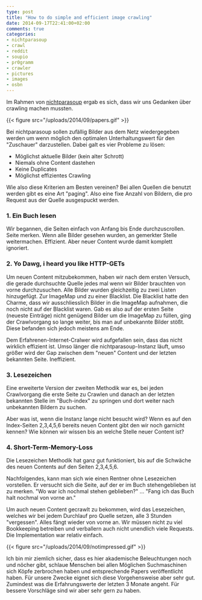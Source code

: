 ```yaml
---
type: post
title: "How to do simple and efficient image crawling"
date: 2014-09-17T22:41:00+02:00
comments: true
categories:
- nichtparasoup
- crawl
- reddit
- soupio
- pr0gramm
- crawler
- pictures
- images
- osbn
---
```


Im Rahmen von [nichtparasoup](http://github.com/k4cg/nichtparasoup) ergab es sich,
dass wir uns Gedanken über crawling machen mussten.

{{< figure src="/uploads/2014/09/papers.gif" >}}

Bei nichtparasoup sollen zufällig Bilder aus dem Netz wiedergegeben werden um wenn möglich den
optimalen Unterhaltungswert für den "Zuschauer" darzustellen. Dabei galt es vier Probleme zu lösen:

* Möglichst aktuelle Bilder (kein alter Schrott)
* Niemals ohne Content dastehen
* Keine Duplicates
* Möglichst effizientes Crawling

Wie also diese Kriterien am Besten vereinen?
Bei allen Quellen die benutzt werden gibt es eine Art "paging". Also eine fixe Anzahl von Bildern,
die pro Request aus der Quelle ausgespuckt werden.

### 1. Ein Buch lesen

Wir begannen, die Seiten einfach von Anfang bis Ende durchzuscrollen. Seite merken. Wenn alle Bilder gesehen wurden,
an gemerkter Stelle weitermachen. Effizient. Aber neuer Content wurde damit komplett ignoriert.

### 2. Yo Dawg, i heard you like HTTP-GETs

Um neuen Content mitzubekommen, haben wir nach dem ersten Versuch, die gerade durchsuchte Quelle jedes mal wenn wir Bilder
brauchten von vorne durchzusuchen. Alle Bilder wurden gleichzeitig zu zwei Listen hinzugefügt. Zur ImageMap und zu einer Blacklist.
Die Blacklist hatte den Charme, dass wir ausschliesslich Bilder in die ImageMap aufnahmen, die noch nicht auf der Blacklist waren.
Gab es also auf der ersten Seite (neueste Einträge) nicht genügend Bilder um die ImageMap zu füllen, ging der Crawlvorgang so lange weiter,
bis man auf unbekannte Bilder stößt. Diese befanden sich jedoch meistens am Ende.

Dem Erfahrenen-Internet-Cralwer wird aufgefallen sein, dass das nicht wirklich effizient ist.
Umso länger die nichtparasoup-Instanz läuft, umso größer wird der Gap zwischen dem "neuen" Content und der letzten bekannten Seite. Ineffizient.

### 3. Lesezeichen

Eine erweiterte Version der zweiten Methodik war es, bei jeden Crawlvorgang die erste Seite zu Crawlen und danach an der letzten
bekannten Stelle im "Buch-index" zu springen und dort weiter nach unbekannten Bildern zu suchen.

Aber was ist, wenn die Instanz lange nicht besucht wird? Wenn es auf den Index-Seiten 2,3,4,5,6 bereits neuen Content gibt den wir noch
garnicht kennen? Wie können wir wissen bis an welche Stelle neuer Content ist?

### 4. Short-Term-Memory-Loss

Die Lesezeichen Methodik hat ganz gut funktioniert, bis auf die Schwäche des neuen Contents auf den Seiten 2,3,4,5,6.

Nachfolgendes, kann man sich wie einen Rentner ohne Lesezeichen vorstellen. Er versucht sich die Seite, auf der er im
Buch stehengeblieben ist zu merken. "Wo war ich nochmal stehen geblieben?" ... "Fang ich das Buch halt nochmal von vorne an."

Um auch neuen Content gecrawlt zu bekommen, wird das Lesezeichen, welches wir bei jedem Durchlauf pro Quelle setzen, alle
3 Stunden "vergessen". Alles fängt wieder von vorne an. Wir müssen nicht zu viel Bookkeeping betreiben und verballern auch nicht
unendlich viele Requests. Die Implementation war relativ einfach.

{{< figure src="/uploads/2014/09/notimpressed.gif" >}}

Ich bin mir ziemlich sicher, dass es hier akademische Beleuchtungen noch und nöcher gibt, schlaue Menschen bei allen
Möglichen Suchmaschinen sich Köpfe zerbrochen haben und entsprechende Papers veröffentlicht haben. Für unsere Zwecke
eignet sich diese Vorgehensweise aber sehr gut. Zumindest was die Erfahrungswerte der letzten 3 Monate angeht. Für bessere
Vorschläge sind wir aber sehr gern zu haben.

